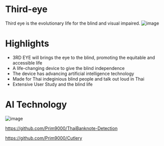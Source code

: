 # Third-eye
Third eye is the evolutionary life for the blind and visual impaired.
![image](https://user-images.githubusercontent.com/65888725/161082744-e4b2b349-313a-4afc-8677-d359c69cc41e.png)

# Highlights
- 3RD EYE will brings the eye to the blind, promoting the equitable and accessible life
- A life-changing device to give the blind independence
- The device has advancing artificial intelligence technology
- Made for Thai indeginious blind people and talk out loud in Thai
- Extensive User Study and the blind life

# AI Technology
![image](https://user-images.githubusercontent.com/65888725/161083868-1c95f91a-97ad-4952-810e-5c55909c9a9d.png)

https://github.com/Prim9000/ThaiBanknote-Detection

https://github.com/Prim9000/Cutlery
